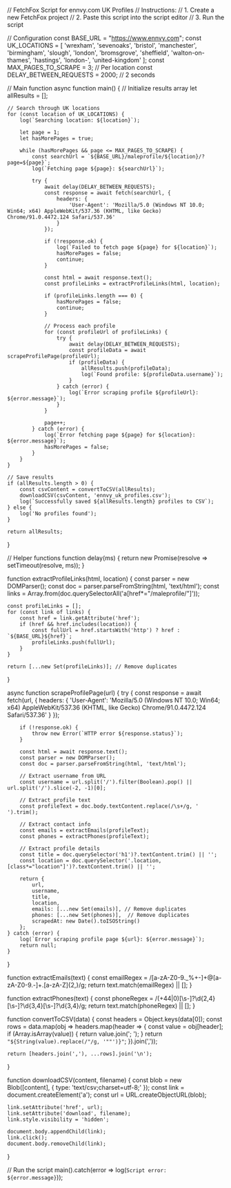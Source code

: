// FetchFox Script for ennvy.com UK Profiles
// Instructions:
// 1. Create a new FetchFox project
// 2. Paste this script into the script editor
// 3. Run the script

// Configuration
const BASE_URL = "https://www.ennvy.com";
const UK_LOCATIONS = [
    'wrexham', 'sevenoaks', 'bristol', 'manchester', 'birmingham',
    'slough', 'london', 'bromsgrove', 'sheffield', 'walton-on-thames',
    'hastings', 'london-', 'united-kingdom'
];
const MAX_PAGES_TO_SCRAPE = 3; // Per location
const DELAY_BETWEEN_REQUESTS = 2000; // 2 seconds

// Main function
async function main() {
    // Initialize results array
    let allResults = [];
    
    // Search through UK locations
    for (const location of UK_LOCATIONS) {
        log(`Searching location: ${location}`);
        
        let page = 1;
        let hasMorePages = true;
        
        while (hasMorePages && page <= MAX_PAGES_TO_SCRAPE) {
            const searchUrl = `${BASE_URL}/maleprofile/${location}/?page=${page}`;
            log(`Fetching page ${page}: ${searchUrl}`);
            
            try {
                await delay(DELAY_BETWEEN_REQUESTS);
                const response = await fetch(searchUrl, {
                    headers: {
                        'User-Agent': 'Mozilla/5.0 (Windows NT 10.0; Win64; x64) AppleWebKit/537.36 (KHTML, like Gecko) Chrome/91.0.4472.124 Safari/537.36'
                    }
                });
                
                if (!response.ok) {
                    log(`Failed to fetch page ${page} for ${location}`);
                    hasMorePages = false;
                    continue;
                }
                
                const html = await response.text();
                const profileLinks = extractProfileLinks(html, location);
                
                if (profileLinks.length === 0) {
                    hasMorePages = false;
                    continue;
                }
                
                // Process each profile
                for (const profileUrl of profileLinks) {
                    try {
                        await delay(DELAY_BETWEEN_REQUESTS);
                        const profileData = await scrapeProfilePage(profileUrl);
                        if (profileData) {
                            allResults.push(profileData);
                            log(`Found profile: ${profileData.username}`);
                        }
                    } catch (error) {
                        log(`Error scraping profile ${profileUrl}: ${error.message}`);
                    }
                }
                
                page++;
            } catch (error) {
                log(`Error fetching page ${page} for ${location}: ${error.message}`);
                hasMorePages = false;
            }
        }
    }
    
    // Save results
    if (allResults.length > 0) {
        const csvContent = convertToCSV(allResults);
        downloadCSV(csvContent, 'ennvy_uk_profiles.csv');
        log(`Successfully saved ${allResults.length} profiles to CSV`);
    } else {
        log('No profiles found');
    }
    
    return allResults;
}

// Helper functions
function delay(ms) {
    return new Promise(resolve => setTimeout(resolve, ms));
}

function extractProfileLinks(html, location) {
    const parser = new DOMParser();
    const doc = parser.parseFromString(html, 'text/html');
    const links = Array.from(doc.querySelectorAll('a[href*="/maleprofile/"]'));
    
    const profileLinks = [];
    for (const link of links) {
        const href = link.getAttribute('href');
        if (href && href.includes(location)) {
            const fullUrl = href.startsWith('http') ? href : `${BASE_URL}${href}`;
            profileLinks.push(fullUrl);
        }
    }
    
    return [...new Set(profileLinks)]; // Remove duplicates
}

async function scrapeProfilePage(url) {
    try {
        const response = await fetch(url, {
            headers: {
                'User-Agent': 'Mozilla/5.0 (Windows NT 10.0; Win64; x64) AppleWebKit/537.36 (KHTML, like Gecko) Chrome/91.0.4472.124 Safari/537.36'
            }
        });
        
        if (!response.ok) {
            throw new Error(`HTTP error ${response.status}`);
        }
        
        const html = await response.text();
        const parser = new DOMParser();
        const doc = parser.parseFromString(html, 'text/html');
        
        // Extract username from URL
        const username = url.split('/').filter(Boolean).pop() || url.split('/').slice(-2, -1)[0];
        
        // Extract profile text
        const profileText = doc.body.textContent.replace(/\s+/g, ' ').trim();
        
        // Extract contact info
        const emails = extractEmails(profileText);
        const phones = extractPhones(profileText);
        
        // Extract profile details
        const title = doc.querySelector('h1')?.textContent.trim() || '';
        const location = doc.querySelector('.location, [class*="location"]')?.textContent.trim() || '';
        
        return {
            url,
            username,
            title,
            location,
            emails: [...new Set(emails)], // Remove duplicates
            phones: [...new Set(phones)],  // Remove duplicates
            scrapedAt: new Date().toISOString()
        };
    } catch (error) {
        log(`Error scraping profile page ${url}: ${error.message}`);
        return null;
    }
}

function extractEmails(text) {
    const emailRegex = /[a-zA-Z0-9._%+-]+@[a-zA-Z0-9.-]+\.[a-zA-Z]{2,}/g;
    return text.match(emailRegex) || [];
}

function extractPhones(text) {
    const phoneRegex = /(\+44|0)[\s-]?\d{2,4}[\s-]?\d{3,4}[\s-]?\d{3,4}/g;
    return text.match(phoneRegex) || [];
}

function convertToCSV(data) {
    const headers = Object.keys(data[0]);
    const rows = data.map(obj => headers.map(header => {
        const value = obj[header];
        if (Array.isArray(value)) {
            return value.join('; ');
        }
        return `"${String(value).replace(/"/g, '""')}"`;
    }).join(','));
    
    return [headers.join(','), ...rows].join('\n');
}

function downloadCSV(content, filename) {
    const blob = new Blob([content], { type: 'text/csv;charset=utf-8;' });
    const link = document.createElement('a');
    const url = URL.createObjectURL(blob);
    
    link.setAttribute('href', url);
    link.setAttribute('download', filename);
    link.style.visibility = 'hidden';
    
    document.body.appendChild(link);
    link.click();
    document.body.removeChild(link);
}

// Run the script
main().catch(error => log(`Script error: ${error.message}`));
